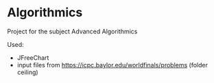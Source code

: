 # Algorithmics
Project for the subject Advanced Algorithmics

Used:
* JFreeChart
* input files from https://icpc.baylor.edu/worldfinals/problems (folder ceiling)
